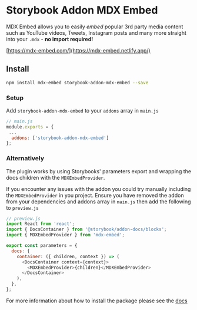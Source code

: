 # Storybook Addon MDX Embed

MDX Embed allows you to easily _embed_ popular 3rd party media content such as YouTube videos, Tweets, Instagram posts
and many more straight into your `.mdx` - **no import required!**

[https://mdx-embed.com/](https://mdx-embed.netlify.app/)

## Install

```sh
npm install mdx-embed storybook-addon-mdx-embed --save
```

### Setup

Add `storybook-addon-mdx-embed` to your `addons` array in `main.js`

```javascript
// main.js
module.exports = {
 ...
  addons: ['storybook-addon-mdx-embed']
};

```

### Alternatively

The plugin works by using Storybooks' parameters export and wrapping the docs children with the `MDXEmbedProvider`.

If you encounter any issues with the addon you could try manually including the `MDXEmbedProvider` in you project.
Ensure you have removed the addon from your dependencies and addons array in `main.js` then add the following to
`preview.js`

```javascript
// preview.js
import React from 'react';
import { DocsContainer } from '@storybook/addon-docs/blocks';
import { MDXEmbedProvider } from 'mdx-embed';

export const parameters = {
  docs: {
    container: ({ children, context }) => (
      <DocsContainer context={context}>
        <MDXEmbedProvider>{children}</MDXEmbedProvider>
      </DocsContainer>
    ),
  },
};
```

For more information about how to install the package please see the
[docs](https://mdx-embed.netlify.app/?path=/docs/storybook-addon--page)
